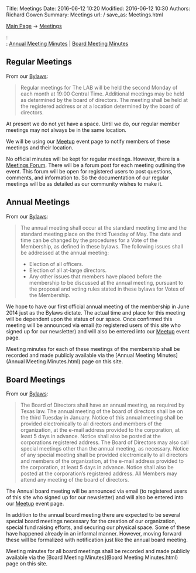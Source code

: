 Title: Meetings
Date: 2016-06-12 10:20
Modified: 2016-06-12 10:30
Authors: Richard Gowen
Summary: Meetings
url: /
save_as: Meetings.html

[Main Page](index.html) -\> [Meetings](Meetings.html)

:   
    :   [Annual Meeting Minutes](Annual_Meeting_Minutes.html) |
        [Board Meeting Minutes](Board_Meeting_Minutes.html)

Regular Meetings
----------------

From our [Bylaws](Bylaws.html):

> Regular meetings for The LAB will be held the second Monday of each
> month at 19:00 Central Time. Additional meetings may be held as
> determined by the board of directors. The meeting shall be held at the
> registered address or at a location determined by the board of
> directors.

At present we do not yet have a space. Until we do, our regular member
meetings may not always be in the same location.

We will be using our [Meetup](http://www.meetup.com/thelab-ms) event
page to notify members of these meetings and their location.

No official minutes will be kept for regular meetings. However, there is
a [Meetings Forum](http://forum.thelab.ms/viewforum.php?f=8). There will
be a forum post for each meeting outlining the event. This forum will be
open for registered users to post questions, comments, and information
to. So the documentation of our regular meetings will be as detailed as
our community wishes to make it.

Annual Meetings
---------------

From our [Bylaws](Bylaws.html):

> The annual meeting shall occur at the standard meeting time and the
> standard meeting place on the third Tuesday of May. The date and time
> can be changed by the procedures for a Vote of the Membership, as
> defined in these bylaws. The following issues shall be addressed at
> the annual meeting:
>
> -   Election of all officers.
> -   Election of all at-large directors.
> -   Any other issues that members have placed before the membership to
>     be discussed at the annual meeting, pursuant to the proposal and
>     voting rules stated in these bylaws for Votes of the Membership.

We hope to have our first official annual meeting of the membership in
June 2014 just as the Bylaws dictate. The actual time and place for this
meeting will be dependent upon the status of our space. Once confirmed
this meeting will be announced via email (to registered users of this
site who signed up for our newsletter) and will also be entered into our
[Meetup](http://www.meetup.com/thelab-ms) event page.

Meeting minutes for each of these meetings of the membership shall be
recorded and made publicly available via the [Annual Meeting
Minutes](Annual Meeting Minutes.html) page on this site.

Board Meetings
--------------

From our [Bylaws](Bylaws.html):

> The Board of Directors shall have an annual meeting, as required by
> Texas law. The annual meeting of the board of directors shall be on
> the third Tuesday in January. Notice of this annual meeting shall be
> provided electronically to all directors and members of the
> organization, at the e-mail address provided to the corporation, at
> least 5 days in advance. Notice shall also be posted at the
> corporations registered address. The Board of Directors may also call
> special meetings other than the annual meeting, as necessary. Notice
> of any special meeting shall be provided electronically to all
> directors and members of the organization, at the e-mail address
> provided to the corporation, at least 5 days in advance. Notice shall
> also be posted at the corporation’s registered address. All Members
> may attend any meeting of the board of directors.

The Annual board meeting will be announced via email (to registered
users of this site who signed up for our newsletter) and will also be
entered into our [Meetup](http://www.meetup.com/thelab-ms) event page.

In addition to the annual board meeting there are expected to be several
special board meetings necessary for the creation of our organization,
special fund raising efforts, and securing our physical space. Some of
these have happened already in an informal manner. However, moving
forward these will be formalized with notification just like the annual
board meeting.

Meeting minutes for all board meetings shall be recorded and made
publicly available via the [Board Meeting Minutes](Board Meeting Minutes.html) page on this site.


